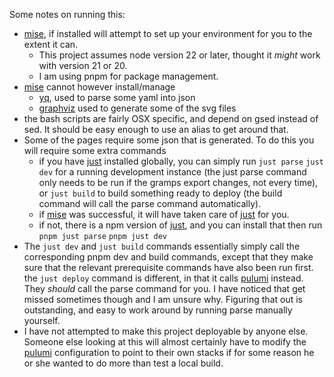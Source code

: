 Some notes on running this:
* [mise], if installed will attempt to set up your environment for you to the extent it can.
  * This project assumes node version 22 or later, thought it *might* work with version 21 or 20.
  * I am using pnpm for package management.
* [mise] cannot however install/manage
  * [yq], used to parse some yaml into json
  * [graphviz] used to generate some of the svg files
* the bash scripts are fairly OSX specific, and depend on gsed instead of sed.  It should be easy enough to use an alias to get around that.
* Some of the pages require some json that is generated.  To do this you will require some extra commands
  * if you have [just] installed globally, you can simply run
    ```just parse```
    ```just dev```
    for a running development instance (the just parse command only needs to be run if the gramps export changes, not every time), or
    ```just build```
    to build something ready to deploy (the build command will call the parse command automatically).
  * if [mise] was successful, it will have taken care of [just] for you.
  * if not, there is a npm version of [just], and you can install that then run
    ```pnpm just parse```
    ```pnpm just dev```
* The ```just dev``` and ```just build``` commands essentially simply call the corresponding pnpm dev and build commands, except that they make sure that the relevant prerequisite commands have also been run first.  the ```just deploy``` command is different, in that it calls [pulumi] instead.  They *should* call the parse command for you. I have noticed that get missed sometimes though and I am unsure why. Figuring that out is outstanding, and easy to work around by running parse manually yourself.
* I have not attempted to make this project deployable by anyone else. Someone else looking at this will almost certainly have to modify the [pulumi] configuration to point to their own stacks if for some reason he or she wanted to do more than test a local build.

[mise]: https://mise.jdx.dev
[yq]: https://mikefarah.gitbook.io/yq
[graphviz]: https://graphviz.org/

[just]: https://just.systems/
[pulumi]: https://www.pulumi.com/
